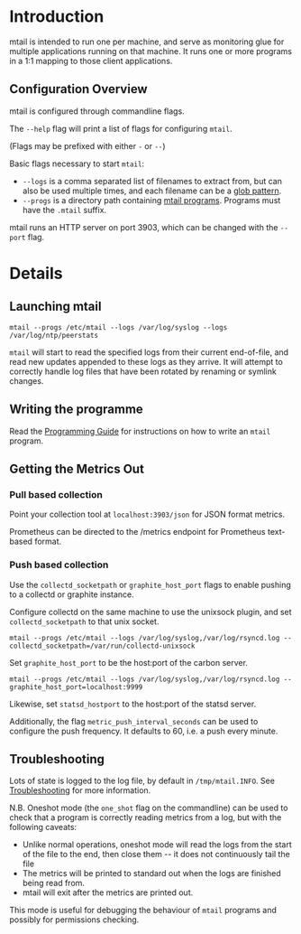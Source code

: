 # Introduction

mtail is intended to run one per machine, and serve as monitoring glue for multiple applications running on that machine.  It runs one or more programs in a 1:1 mapping to those client applications.

## Configuration Overview

mtail is configured through commandline flags.

The `--help` flag will print a list of flags for configuring `mtail`.

(Flags may be prefixed with either `-` or `--`)

Basic flags necessary to start `mtail`:

  * `--logs` is a comma separated list of filenames to extract from, but can also be used multiple times, and each filename can be a [glob pattern](http://godoc.org/path/filepath#Match).
  * `--progs` is a directory path containing [mtail programs](Language.md). Programs must have the `.mtail` suffix.

mtail runs an HTTP server on port 3903, which can be changed with the `--port` flag.

# Details

## Launching mtail

```
mtail --progs /etc/mtail --logs /var/log/syslog --logs /var/log/ntp/peerstats
```

`mtail` will start to read the specified logs from their current end-of-file,
and read new updates appended to these logs as they arrive.  It will attempt to
correctly handle log files that have been rotated by renaming or symlink
changes.

## Writing the programme

Read the [Programming Guide](Programming-Guide.md) for instructions on how to write an `mtail` program.

## Getting the Metrics Out

### Pull based collection

Point your collection tool at `localhost:3903/json` for JSON format metrics.

Prometheus can be directed to the /metrics endpoint for Prometheus text-based format.

### Push based collection

Use the `collectd_socketpath` or `graphite_host_port` flags to enable pushing to a collectd or graphite instance.

Configure collectd on the same machine to use the unixsock plugin, and set `collectd_socketpath` to that unix socket.

```
mtail --progs /etc/mtail --logs /var/log/syslog,/var/log/rsyncd.log --collectd_socketpath=/var/run/collectd-unixsock
```

Set `graphite_host_port` to be the host:port of the carbon server.

```
mtail --progs /etc/mtail --logs /var/log/syslog,/var/log/rsyncd.log --graphite_host_port=localhost:9999
```

Likewise, set `statsd_hostport` to the host:port of the statsd server.

Additionally, the flag `metric_push_interval_seconds` can be used to configure the push frequency.  It defaults to 60, i.e. a push every minute.

## Troubleshooting

Lots of state is logged to the log file, by default in `/tmp/mtail.INFO`.  See [Troubleshooting](Troubleshooting.md) for more information.

N.B. Oneshot mode (the `one_shot` flag on the commandline) can be used to check
that a program is correctly reading metrics from a log, but with the following
caveats:

* Unlike normal operations, oneshot mode will read the logs from the start of
  the file to the end, then close them -- it does not continuously tail the
  file
* The metrics will be printed to standard out when the logs are finished being
  read from.
* mtail will exit after the metrics are printed out.

This mode is useful for debugging the behaviour of `mtail` programs and
possibly for permissions checking.
